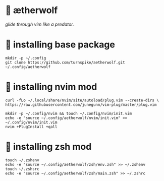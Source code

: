 # :wolf: ætherwolf

_glide through vim like a predator._

# :nut_and_bolt: installing base package

    mkdir -p ~/.config
    git clone https://github.com/turnspike/aetherwolf.git ~/.config/aetherwolf
    
# :nut_and_bolt: installing nvim mod

    curl -fLo ~/.local/share/nvim/site/autoload/plug.vim --create-dirs \
    https://raw.githubusercontent.com/junegunn/vim-plug/master/plug.vim
    
    mkdir -p ~/.config/nvim && touch ~/.config/nvim/init.vim
    echo -e "source ~/.config/aetherwolf/nvim/init.vim" >> ~/.config/nvim/init.vim
    nvim +PlugInstall +qall

# :nut_and_bolt: installing zsh mod
    touch ~/.zshenv
    echo -e "source ~/.config/aetherwolf/zsh/env.zsh" >> ~/.zshenv
    touch ~/.zshsrc
    echo -e "source ~/.config/aetherwolf/zsh/main.zsh" >> ~/.zshrc
